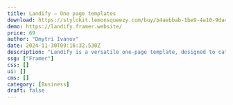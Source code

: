 ```yaml
---
title: Landify — One page templates
download: https://stylokit.lemonsqueezy.com/buy/b4aebbab-1be9-4a10-9da4-3a376207e635
demo: https://landify.framer.website/
price: 69
author: "Dmytri Ivanov"
date: 2024-11-30T09:16:32.530Z
description: "Landify is a versatile one-page template, designed to cater to diverse business needs. Currently in its version 1.0, it offers 5 distinct designs, each crafted with attention to detail and functionality."
ssg: ["Framer"]
css: []
ui: []
cms: []
category: [Business]
draft: false
---
```

